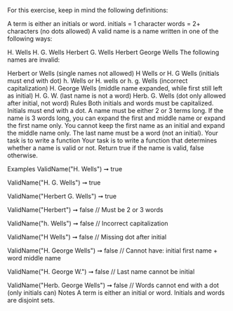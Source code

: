 For this exercise, keep in mind the following definitions:

A term is either an initials or word.
initials = 1 character
words = 2+ characters (no dots allowed)
A valid name is a name written in one of the following ways:

H. Wells
H. G. Wells
Herbert G. Wells
Herbert George Wells
The following names are invalid:

Herbert or Wells (single names not allowed)
H Wells or H. G Wells (initials must end with dot)
h. Wells or H. wells or h. g. Wells (incorrect capitalization)
H. George Wells (middle name expanded, while first still left as initial)
H. G. W. (last name is not a word)
Herb. G. Wells (dot only allowed after initial, not word)
Rules
Both initials and words must be capitalized.
Initials must end with a dot.
A name must be either 2 or 3 terms long.
If the name is 3 words long, you can expand the first and middle name or expand the first name only. You cannot keep the first name as an initial and expand the middle name only.
The last name must be a word (not an initial).
Your task is to write a function
Your task is to write a function that determines whether a name is valid or not. Return true if the name is valid, false otherwise.

Examples
ValidName("H. Wells") ➞ true

ValidName("H. G. Wells") ➞ true

ValidName("Herbert G. Wells") ➞ true

ValidName("Herbert") ➞ false
// Must be 2 or 3 words

ValidName("h. Wells") ➞ false
// Incorrect capitalization

ValidName("H Wells") ➞ false
// Missing dot after initial

ValidName("H. George Wells") ➞ false
// Cannot have: initial first name + word middle name

ValidName("H. George W.") ➞ false
// Last name cannot be initial

ValidName("Herb. George Wells") ➞ false
// Words cannot end with a dot (only initials can)
Notes
A term is either an initial or word.
Initials and words are disjoint sets.

